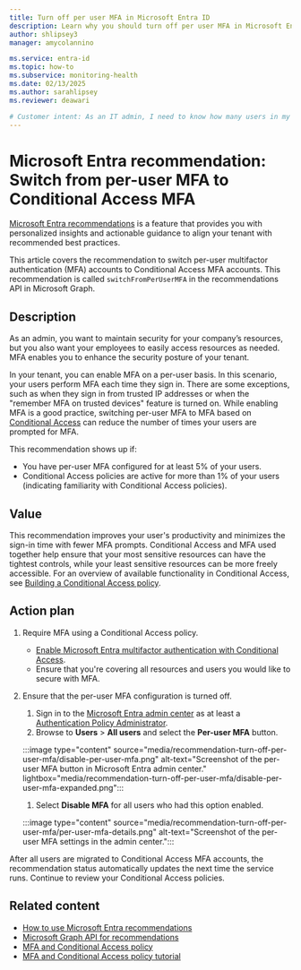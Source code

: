 ```yaml
---
title: Turn off per user MFA in Microsoft Entra ID
description: Learn why you should turn off per user MFA in Microsoft Entra ID with Microsoft Entra recommendations
author: shlipsey3
manager: amycolannino

ms.service: entra-id
ms.topic: how-to
ms.subservice: monitoring-health
ms.date: 02/13/2025
ms.author: sarahlipsey
ms.reviewer: deawari

# Customer intent: As an IT admin, I need to know how many users in my tenant are using per-user MFA so I can make a plan to switch to Conditional Access MFA.
---
```


# Microsoft Entra recommendation: Switch from per-user MFA to Conditional Access MFA

[Microsoft Entra recommendations](overview-recommendations.md) is a feature that provides you with personalized insights and actionable guidance to align your tenant with recommended best practices.

This article covers the recommendation to switch per-user multifactor authentication (MFA) accounts to Conditional Access MFA accounts. This recommendation is called `switchFromPerUserMFA` in the recommendations API in Microsoft Graph.

## Description

As an admin, you want to maintain security for your company’s resources, but you also want your employees to easily access resources as needed. MFA enables you to enhance the security posture of your tenant.

In your tenant, you can enable MFA on a per-user basis. In this scenario, your users perform MFA each time they sign in. There are some exceptions, such as when they sign in from trusted IP addresses or when the "remember MFA on trusted devices" feature is turned on. While enabling MFA is a good practice, switching per-user MFA to MFA based on [Conditional Access](../conditional-access/overview.md) can reduce the number of times your users are prompted for MFA.

This recommendation shows up if:

- You have per-user MFA configured for at least 5% of your users.
- Conditional Access policies are active for more than 1% of your users (indicating familiarity with Conditional Access policies).

## Value 

This recommendation improves your user's productivity and minimizes the sign-in time with fewer MFA prompts. Conditional Access and MFA used together help ensure that your most sensitive resources can have the tightest controls, while your least sensitive resources can be more freely accessible. For an overview of available functionality in Conditional Access, see [Building a Conditional Access policy](../conditional-access/concept-conditional-access-policies.md).

## Action plan

1. Require MFA using a Conditional Access policy.
    - [Enable Microsoft Entra multifactor authentication with Conditional Access](../authentication/tutorial-enable-azure-mfa.md).
    - Ensure that you're covering all resources and users you would like to secure with MFA.
1. Ensure that the per-user MFA configuration is turned off.
    1. Sign in to the [Microsoft Entra admin center](https://entra.microsoft.com) as at least a [Authentication Policy Administrator](../role-based-access-control/permissions-reference.md#authentication-policy-administrator).
    1. Browse to **Users** > **All users** and select the **Per-user MFA** button.

    :::image type="content" source="media/recommendation-turn-off-per-user-mfa/disable-per-user-mfa.png" alt-text="Screenshot of the per-user MFA button in Microsoft Entra admin center." lightbox="media/recommendation-turn-off-per-user-mfa/disable-per-user-mfa-expanded.png":::

    1. Select **Disable MFA** for all users who had this option enabled.

    :::image type="content" source="media/recommendation-turn-off-per-user-mfa/per-user-mfa-details.png" alt-text="Screenshot of the per-user MFA settings in the admin center.":::
    
After all users are migrated to Conditional Access MFA accounts, the recommendation status automatically updates the next time the service runs. Continue to review your Conditional Access policies.

## Related content

- [How to use Microsoft Entra recommendations](howto-use-recommendations.md)
- [Microsoft Graph API for recommendations](/graph/api/resources/recommendation)
- [MFA and Conditional Access policy](../conditional-access/policy-all-users-mfa-strength.md)
- [MFA and Conditional Access policy tutorial](../authentication/tutorial-enable-azure-mfa.md)
